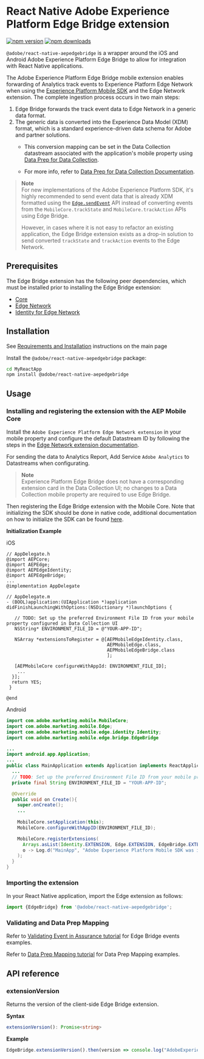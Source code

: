 
# React Native Adobe Experience Platform Edge Bridge extension

[![npm version](https://badge.fury.io/js/%40adobe%2Freact-native-aepedgebridge.svg)](https://www.npmjs.com/package/@adobe/react-native-aepedgebridge)
[![npm downloads](https://img.shields.io/npm/dm/@adobe/react-native-aepedgebridge)](https://www.npmjs.com/package/@adobe/react-native-aepedgebridge)

`@adobe/react-native-aepedgebridge` is a wrapper around the iOS and Android Adobe Experience Platform Edge Bridge to allow for integration with React Native applications.

The Adobe Experience Platform Edge Bridge mobile extension enables forwarding of Analytics track events to Experience Platform Edge Network when using the [Experience Platform Mobile SDK](https://developer.adobe.com/client-sdks) and the Edge Network extension. The complete ingestion process occurs in two main steps:

1. Edge Bridge forwards the track event data to Edge Network in a generic data format. 
2. The generic data is converted into the Experience Data Model (XDM) format, which is a standard experience-driven data schema for Adobe and partner solutions. 
   * This conversion mapping can be set in the Data Collection datastream associated with the application's mobile property using [Data Prep for Data Collection](https://experienceleague.adobe.com/docs/platform-learn/data-collection/edge-network/data-prep.html).
  
   * For more info, refer to [Data Prep for Data Collection Documentation](https://experienceleague.adobe.com/docs/experience-platform/data-prep/home.html).

> **Note**  
> For new implementations of the Adobe Experience Platform SDK, it's highly recommended to send event data that is already XDM formatted using the [`Edge.sendEvent`](../edge/README.md#api-reference) API instead of converting events from the `MobileCore.trackState` and `MobileCore.trackAction` APIs using Edge Bridge. 
> 
> However, in cases where it is not easy to refactor an existing application, the Edge Bridge extension exists as a drop-in solution to send converted `trackState` and `trackAction` events to the Edge Network.


## Prerequisites

The Edge Bridge extension has the following peer dependencies, which must be installed prior to installing the Edge Bridge extension:
- [Core](../core/README.md)
- [Edge Network](../edge/README.md)
- [Identity for Edge Network](../edgeidentity/README.md)

## Installation

See [Requirements and Installation](https://github.com/adobe/aepsdk-react-native#requirements) instructions on the main page

Install the `@adobe/react-native-aepedgebridge` package:

```bash
cd MyReactApp
npm install @adobe/react-native-aepedgebridge
```
## Usage

### Installing and registering the extension with the AEP Mobile Core

Install the `Adobe Experience Platform Edge Network extension` in your mobile property and configure the default Datastream ID by following the steps in the [Edge Network extension documentation](https://developer.adobe.com/client-sdks/documentation/edge-network).

For sending the data to Analytics Report, Add Service `Adobe Analytics` to Datastreams when configurating. 

> **Note**  
> Experience Platform Edge Bridge does not have a corresponding extension card in the Data Collection UI; no changes to a Data Collection mobile property are required to use Edge Bridge.

Then registering the Edge Bridge extension with the Mobile Core.
Note that initializing the SDK should be done in native code, additional documentation on how to initialize the SDK can be found [here](https://github.com/adobe/aepsdk-react-native#initializing).


**Initialization Example**

iOS
```objc
// AppDelegate.h
@import AEPCore;
@import AEPEdge;
@import AEPEdgeIdentity;
@import AEPEdgeBridge;
...
@implementation AppDelegate

// AppDelegate.m
- (BOOL)application:(UIApplication *)application didFinishLaunchingWithOptions:(NSDictionary *)launchOptions {

   // TODO: Set up the preferred Environment File ID from your mobile property configured in Data Collection UI
   NSString* ENVIRONMENT_FILE_ID = @"YOUR-APP-ID";

   NSArray *extensionsToRegister = @[AEPMobileEdgeIdentity.class, 
                                     AEPMobileEdge.class,
                                     AEPMobileEdgeBridge.class
                                     ];

   [AEPMobileCore configureWithAppId: ENVIRONMENT_FILE_ID];  
    ...   
  }]; 
  return YES;   
 } 

@end
```

Android
```java
import com.adobe.marketing.mobile.MobileCore;
import com.adobe.marketing.mobile.Edge;
import com.adobe.marketing.mobile.edge.identity.Identity;
import com.adobe.marketing.mobile.edge.bridge.EdgeBridge

...
import android.app.Application;
...
public class MainApplication extends Application implements ReactApplication {
  ...
  // TODO: Set up the preferred Environment File ID from your mobile property configured in Data Collection UI
  private final String ENVIRONMENT_FILE_ID = "YOUR-APP-ID";

  @Override
  public void on Create(){
    super.onCreate();
    ...
  
    MobileCore.setApplication(this);
    MobileCore.configureWithAppID(ENVIRONMENT_FILE_ID);

    MobileCore.registerExtensions(
      Arrays.asList(Identity.EXTENSION, Edge.EXTENSION, EdgeBridge.EXTENSION),
      o -> Log.d("MainApp", "Adobe Experience Platform Mobile SDK was initialized")
    );
  }
}  
```

### Importing the extension
In your React Native application, import the Edge extension as follows:
```typescript
import {EdgeBridge} from '@adobe/react-native-aepedgebridge';
```

### Validating and Data Prep Mapping

Refer to [Validating Event in Assurance tutorial](https://github.com/adobe/aepsdk-edgebridge-ios/blob/main/Documentation/tutorials/edge-bridge-tutorial.md#initial-validation-with-assurance) for Edge Bridge events examples.

Refer to [Data Prep Mapping tutorial](https://github.com/adobe/aepsdk-edgebridge-ios/blob/main/Documentation/tutorials/edge-bridge-tutorial.md#data-prep-mapping) for Data Prep Mapping examples.

## API reference
### extensionVersion
Returns the version of the client-side Edge Bridge extension.

**Syntax**
```typescript
extensionVersion(): Promise<string>
```

**Example**
```typescript
EdgeBridge.extensionVersion().then(version => console.log("AdobeExperienceSDK: Edge Bridge version: " + version));
```
